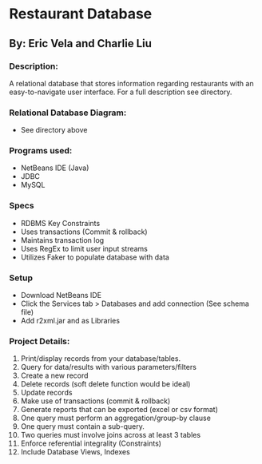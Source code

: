 # Restaurant Database

## By: Eric Vela and Charlie Liu

### Description:
A relational database that stores information regarding restaurants with an easy-to-navigate user interface. For a full description see directory.

### Relational Database Diagram:
- See directory above

### Programs used:
- NetBeans IDE (Java)
- JDBC
- MySQL

### Specs
- RDBMS Key Constraints
- Uses transactions (Commit & rollback)
- Maintains transaction log
- Uses RegEx to limit user input streams
- Utilizes Faker to populate database with data

### Setup
- Download NetBeans IDE
- Click the Services tab > Databases and add connection (See schema file)
- Add r2xml.jar and as Libraries

### Project	Details:
1. Print/display records	from	your	database/tables.
2. Query for	data/results	with	various	parameters/filters
3. Create	a	new	record
4. Delete	records	(soft	delete function	would	be	ideal)
5. Update	records
6. Make	use	of	transactions	(commit	&	rollback)
7. Generate	reports	that	can	be	exported	(excel	or	csv	format)
8. One	query	must	perform	an	aggregation/group-by	clause
9. One	query	must	contain	a	sub-query.
10. Two	queries	must	involve	joins	across	at	least	3	tables
11. Enforce	referential	integrality (Constraints)
12. Include	Database	Views,	Indexes
